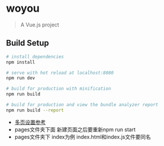 # woyou

> A Vue.js project

## Build Setup

``` bash
# install dependencies
npm install

# serve with hot reload at localhost:8080
npm run dev

# build for production with minification
npm run build

# build for production and view the bundle analyzer report
npm run build --report
```
* [多页设置参考](https://www.jianshu.com/p/0a30aca71b16)
* pages文件夹下面 新建页面之后要重新npm run start
* pages文件夹下 index为例 index.html和index.js文件要同名

